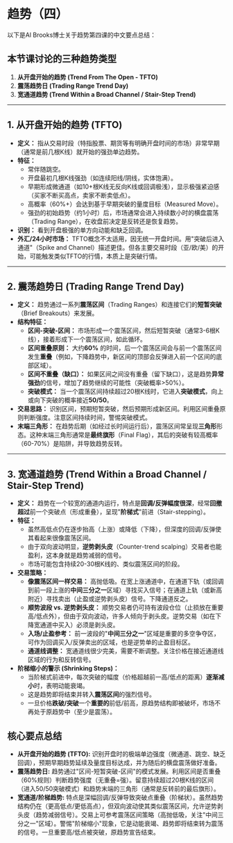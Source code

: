 # 趋势（四）

以下是Al Brooks博士关于趋势第四课的中文要点总结：
## 本节课讨论的三种趋势类型

1.  **从开盘开始的趋势 (Trend From The Open - TFTO)**
2.  **震荡趋势日 (Trading Range Trend Day)**
3.  **宽通道趋势 (Trend Within a Broad Channel / Stair-Step Trend)**

---

## 1. 从开盘开始的趋势 (TFTO)

*   **定义：** 指从交易时段（特指股票、期货等有明确开盘时间的市场）非常早期（通常是前几根K线）就开始的强劲单边趋势。
*   **特征：**
    *   常伴随跳空。
    *   开盘最初几根K线强劲（如连续阳线/阴线，实体饱满）。
    *   早期形成微通道（如10+根K线无反向K线或回调极浅），显示极强紧迫感（买家不断买高点，卖家不断卖低点）。
    *   高概率（60%+）会达到基于早期突破的量度目标（Measured Move）。
    *   强劲的初始趋势（约1小时）后，市场通常会进入持续数小时的横盘震荡（Trading Range），在收盘前决定是反转还是恢复趋势。
*   **识别：** 看到开盘极强的单方向动能和缺乏回调。
*   **外汇/24小时市场：** TFTO概念不太适用，因无统一开盘时间。用"突破后进入通道"（Spike and Channel）描述更佳。但各主要交易时段（亚/欧/美）的开始，可能触发类似TFTO的行情，本质上是突破行情。

---

## 2. 震荡趋势日 (Trading Range Trend Day)

*   **定义：** 趋势通过一系列**震荡区间**（Trading Ranges）和连接它们的**短暂突破**（Brief Breakouts）来发展。
*   **结构特征：**
    *   **区间-突破-区间：** 市场形成一个震荡区间，然后短暂突破（通常3-6根K线），接着形成下一个震荡区间，如此循环。
    *   **区间重叠原则：** 大约**60%** 的时间，后一个震荡区间会与前一个震荡区间发生**重叠**（例如，下降趋势中，新区间的顶部会反弹进入前一个区间的底部区域）。
    *   **区间不重叠（缺口）：** 如果区间之间没有重叠（留下缺口），这是趋势**异常强劲**的信号，增加了趋势继续的可能性（突破概率>50%）。
    *   **突破模式：** 当一个震荡区间持续超过20根K线时，它进入**突破模式**，向上或向下突破的概率接近**50/50**。
*   **交易思路：** 识别区间，预期短暂突破，然后预期形成新区间。利用区间重叠原则判断强度。注意区间持续时间，警惕突破模式。
*   **末端三角形：** 在趋势后期（如经过长时间运行后），震荡区间常呈现**三角形**形态。这种末端三角形通常是**最终旗形**（Final Flag），其后的突破有较高概率（60-70%）是陷阱，并导致趋势反转。

---

## 3. 宽通道趋势 (Trend Within a Broad Channel / Stair-Step Trend)

*   **定义：** 趋势在一个较宽的通道内运行，特点是**回调/反弹幅度很深**，经常**回撤超过**前一个突破点（形成重叠），呈现"**阶梯式**"前进（Stair-stepping）。
*   **特征：**
    *   虽然高低点仍在逐步抬高（上涨）或降低（下降），但深度的回调/反弹使其看起来很像震荡区间。
    *   由于双向波动明显，**逆势剥头皮**（Counter-trend scalping）交易者也能盈利，这本身就是趋势减弱的信号。
    *   市场可能包含持续20-30根K线的、类似震荡区间的阶段。
*   **交易策略：**
    *   **像震荡区间一样交易：** 高抛低吸。在宽上涨通道中，在通道下轨（或回调到前一段上涨的**中间三分之一**区域）寻找买入信号；在通道上轨（或新高附近）寻找卖出（止盈或逆势剥头皮）信号。下降通道反之。
    *   **顺势波段 vs. 逆势剥头皮：** 顺势交易者仍可持有波段仓位（止损放在重要高/低点外），但由于双向波动，许多人倾向于剥头皮。逆势交易（如在下降宽通道中买入）必须是剥头皮。
    *   **入场/止盈参考：** 前一波段的"**中间三分之一**"区域是重要的多空争夺区，可作为回调买入/反弹卖出的区域，也是逆势单的止盈目标区。
    *   **通道线调整：** 宽通道线很少完美，需要不断调整。关注价格在接近通道线区域的行为和反转信号。
*   **阶梯缩小的警示 (Shrinking Steps)：**
    *   当阶梯式前进中，每次突破的幅度（价格超越前一高/低点的距离）**逐渐减小**时，表明动能衰竭。
    *   这是趋势即将结束并转入**震荡区间**的强烈信号。
    *   一旦价格**跌破/突破**一个**重要的**前低/前高，原趋势结构即被破坏，市场不再处于原趋势中（至少是震荡）。

## 核心要点总结

*   **从开盘开始的趋势 (TFTO):** 识别开盘时的极端单边强度（微通道、跳空、缺乏回调），预期早期趋势延续及量度目标达成，并为随后的横盘震荡做好准备。
*   **震荡趋势日:** 趋势通过"区间-短暂突破-区间"的模式发展。利用区间是否重叠（60%规则）判断趋势强度（无重叠=强）。留意持续超过20根K线的区间（进入50/50突破模式）和趋势末端的三角形（通常是反转前的最后旗形）。
*   **宽通道/阶梯趋势:** 特点是深幅回调/反弹导致突破点重叠（阶梯状）。虽然趋势结构仍在（更高低点/更低高点），但双向波动使其类似震荡区间，允许逆势剥头皮（趋势减弱信号）。交易上可参考震荡区间策略（高抛低吸，关注"中间三分之一"区域）。警惕"阶梯缩小"现象，它是动能衰竭、趋势即将结束转为震荡的信号。一旦重要高/低点被突破，原趋势宣告结束。
